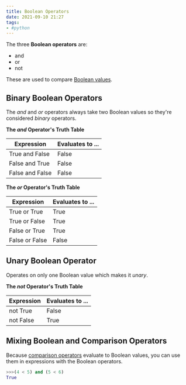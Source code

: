 ```yaml
---
title: Boolean Operators
date: 2021-09-10 21:27
tags:
- #python
---
```


The three **Boolean operators** are:

* and
* or
* not

These are used to compare [Boolean values](20210910210804-boolean-values.md).

## Binary Boolean Operators

The _and_ and _or_ operators always take two Boolean values so they're considered
_binary_ operators.

**The _and_ Operator's Truth Table**

| **Expression**  | **Evaluates to ...** |
|-----------------|----------------------|
| True and False  | False                |
| False and True  | False                |
| False and False | False                |

**The _or_ Operator's Truth Table**

| **Expression** | **Evaluates to ...** |
|----------------|----------------------|
| True or True   | True                 |
| True or False  | True                 |
| False or True  | True                 |
| False or False | False                |

## Unary Boolean Operator

Operates on only one Boolean value which makes it _unary_.

**The _not_ Operator's Truth Table**

| **Expression** | **Evaluates to ...** |
|----------------|----------------------|
| not True       | False                |
| not False      | True                 |

## Mixing Boolean and Comparison Operators

Because [comparison operators](20210910210949-comparison-operators.md) evaluate
to Boolean values, you can use them in expressions with the Boolean operators.

```python
>>>(4 < 5) and (5 < 6)
True
```
